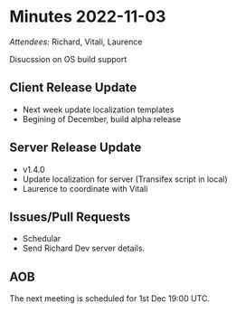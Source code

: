 # Minutes 2022-11-03

*Attendees:* Richard, Vitali, Laurence

Disucssion on OS build support

## Client Release Update 
 * Next week update localization templates
 * Begining of December, build alpha release

## Server Release Update
 * v1.4.0
 * Update localization for server (Transifex script in local)
 * Laurence to coordinate with Vitali 
 
## Issues/Pull Requests
 * Schedular
 * Send Richard Dev server details. 
## AOB

The next meeting is scheduled for 1st Dec 19:00 UTC.
